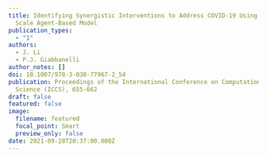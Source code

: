 ```yaml
---
title: Identifying Synergistic Interventions to Address COVID-19 Using a Large
  Scale Agent-Based Model
publication_types:
  - "1"
authors:
  - J. Li
  - P.J. Giabbanelli
author_notes: []
doi: 10.1007/978-3-030-77967-2_54
publication: Proceedings of the International Conference on Computational
  Science (ICCS), 655-662
draft: false
featured: false
image:
  filename: featured
  focal_point: Smart
  preview_only: false
date: 2021-09-28T20:37:00.000Z
---
```

